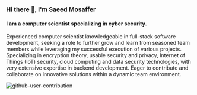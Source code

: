 ### Hi there 👋, I'm Saeed Mosaffer
#### I am a computer scientist specializing in cyber security.

Experienced computer scientist knowledgeable in full-stack software development, seeking a role to further grow and learn from seasoned team members while leveraging my successful execution of various projects.
Specializing in encryption theory, usable security and privacy, Internet of Things (IoT) security, cloud computing and data security technologies, with very extensive expertise in backend development. 
     Eager to contribute and collaborate on innovative solutions within a dynamic team environment.
 
![github-user-contribution](https://github.com/user-attachments/assets/ff8916b6-00ee-4d70-907d-775868030f30)
